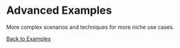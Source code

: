 # Advanced Examples

More complex scenarios and techniques for more niche use cases.

[Back to Examples](/examples)
